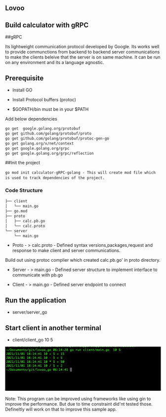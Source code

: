## Lovoo

## Build calculator with gRPC

##gRPC

Its lightweight communication protocol developed by Google. Its works well to provide communctions from  backend to backend server communications to make the clients beleive that the server is on same machine. It can be run on any environment and its a language agnostic.


## Prerequisite

* Install GO
* Install Protocol buffers (protoc)

* $GOPATH/bin must be in your $PATH

Add below dependencies
 
```
go get  google.golang.org/protobuf
go get github.com/golang/protobuf/proto
go get github.com/golang/protobuf/protoc-gen-go
go get golang.org/x/net/context
go get google.golang.org/grpc
go get google.golang.org/grpc/reflection
```

##Init the project

`
go mod init calculator-gRPC-golang - This will create mod file which is used to track dependencies of the project.
`
### Code Structure

```
├── client
│   └── main.go
├── go.mod
├── proto
│   ├── calc.pb.go
│   └── calc.proto
└── server
    └── main.go
```

* Proto - > calc.proto -  Defined syntax versions,packages,request and response to make client and server communications.

Build out using protoc complier which created calc.pb.go' in proto directory.

* Server - > main.go -  Defined server structure to implement interface to communicate with pb.go

* Client - > main.go -  Defined server endpoint to connect 

## Run the application

  *  server/server_go    
## Start client in another terminal

*  client/client_go 10 5

![Sample output](go.jpg) 

Note: This program can be improved using frameworks like using gin to improve the performance. But due to time constraint did'nt tested those. Defineltly will work on that to improve this sample app. 


